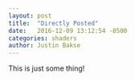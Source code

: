 ```yaml
---
layout: post
title:  "Directly Posted"
date:   2016-12-09 13:12:54 -0500
categories: shaders
author: Justin Bakse
---
```


This is just some thing!
